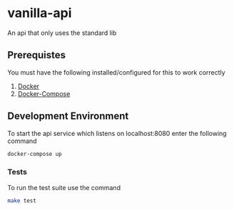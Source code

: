 # vanilla-api
An api that only uses the standard lib

## Prerequistes
You must have the following installed/configured for this to work correctly<br />
1. [Docker](https://www.docker.com/community-edition)
2. [Docker-Compose](https://docs.docker.com/compose/)

## Development Environment
To start the api service which listens on localhost:8080 enter the following command
```bash
docker-compose up
```

### Tests
To run the test suite use the command
```bash
make test
```

